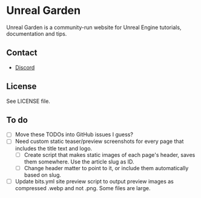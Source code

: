 # Unreal Garden

Unreal Garden is a community-run website for Unreal Engine tutorials, documentation and tips.


## Contact

- [Discord](https://discord.unreal-garden.com)


## License

See LICENSE file.


## To do

- [ ] Move these TODOs into GitHub issues I guess?
- [ ] Need custom static teaser/preview screenshots for every page that includes the title text and logo.
  - [ ] Create script that makes static images of each page's header, saves them somewhere. Use the article slug as ID.
  - [ ] Change header matter to point to it, or include them automatically based on slug.
- [ ] Update bits.yml site preview script to output preview images as compressed .webp and not .png. Some files are large.
